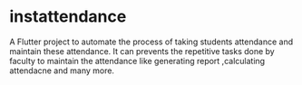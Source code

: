 # instattendance

A  Flutter project to automate the process of taking students attendance and maintain these attendance.
It can prevents the repetitive tasks done by faculty to maintain the attendance like generating report ,calculating
attendacne and many more.

